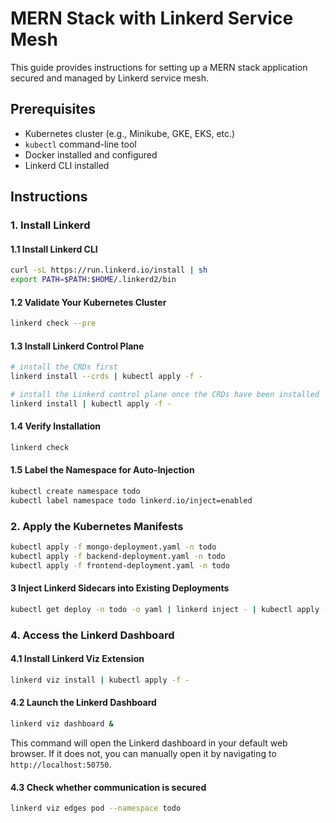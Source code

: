 
# MERN Stack with Linkerd Service Mesh

This guide provides instructions for setting up a MERN stack application secured and managed by Linkerd service mesh.

## Prerequisites

- Kubernetes cluster (e.g., Minikube, GKE, EKS, etc.)
- `kubectl` command-line tool
- Docker installed and configured
- Linkerd CLI installed

## Instructions

### 1. Install Linkerd

#### 1.1 Install Linkerd CLI

```bash
curl -sL https://run.linkerd.io/install | sh
export PATH=$PATH:$HOME/.linkerd2/bin
```

#### 1.2 Validate Your Kubernetes Cluster

```bash
linkerd check --pre
```

#### 1.3 Install Linkerd Control Plane

```bash
# install the CRDs first
linkerd install --crds | kubectl apply -f -

# install the Linkerd control plane once the CRDs have been installed
linkerd install | kubectl apply -f -
```

#### 1.4 Verify Installation

```bash
linkerd check
```

#### 1.5 Label the Namespace for Auto-Injection

```bash
kubectl create namespace todo
kubectl label namespace todo linkerd.io/inject=enabled
```


### 2. Apply the Kubernetes Manifests

```bash
kubectl apply -f mongo-deployment.yaml -n todo
kubectl apply -f backend-deployment.yaml -n todo
kubectl apply -f frontend-deployment.yaml -n todo
```

#### 3 Inject Linkerd Sidecars into Existing Deployments

```bash
kubectl get deploy -n todo -o yaml | linkerd inject - | kubectl apply -f -
```

### 4. Access the Linkerd Dashboard

#### 4.1 Install Linkerd Viz Extension

```bash
linkerd viz install | kubectl apply -f -
```

#### 4.2 Launch the Linkerd Dashboard

```bash
linkerd viz dashboard &
```
This command will open the Linkerd dashboard in your default web browser. If it does not, you can manually open it by navigating to `http://localhost:50750`.

#### 4.3 Check whether communication is secured

```bash
linkerd viz edges pod --namespace todo
```

